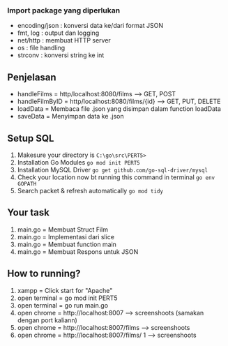 ### Import package yang diperlukan

- encoding/json : konversi data ke/dari format JSON
- fmt, log : output dan logging
- net/http : membuat HTTP server
- os : file handling
- strconv : konversi string ke int

## Penjelasan

- handleFilms = http/localhost:8080/films --> GET, POST
- handleFilmByID = http/localhost:8080/films/{id} --> GET, PUT, DELETE
- loadData = Membaca file .json yang disimpan dalam function loadData
- saveData = Menyimpan data ke .json

## Setup SQL

1. Makesure your directory is
   `C:\go\src\PERT5>`
2. Installation Go Modules
   `go mod init PERT5`
3. Installation MySQL Driver
   `go get github.com/go-sql-driver/mysql`
4. Check your location now bt running this command in terminal
   `go env GOPATH`
5. Search packet & refresh automatically
   `go mod tidy`

## Your task

1. main.go = Membuat Struct Film
2. main.go = Implementasi dari slice
3. main.go = Membuat function main
4. main.go = Membuat Respons untuk JSON

## How to running?

1. xampp = Click start for "Apache"
2. open terminal = go mod init PERT5
3. open terminal = go run main.go
4. open chrome = http://localhost:8007 --> screenshoots (samakan dengan port kaliann)
5. open chrome = http://localhost:8007/films --> screenshoots
6. open chrome = http://localhost:8007/films/ 1 --> screenshoots
